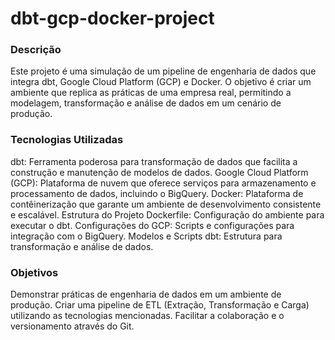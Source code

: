 # dbt-gcp-docker-project
### Descrição
Este projeto é uma simulação de um pipeline de engenharia de dados que integra dbt, Google Cloud Platform (GCP) e Docker. O objetivo é criar um ambiente que replica as práticas de uma empresa real, permitindo a modelagem, transformação e análise de dados em um cenário de produção.

### Tecnologias Utilizadas
dbt: Ferramenta poderosa para transformação de dados que facilita a construção e manutenção de modelos de dados.
Google Cloud Platform (GCP): Plataforma de nuvem que oferece serviços para armazenamento e processamento de dados, incluindo o BigQuery.
Docker: Plataforma de contêinerização que garante um ambiente de desenvolvimento consistente e escalável.
Estrutura do Projeto
Dockerfile: Configuração do ambiente para executar o dbt.
Configurações do GCP: Scripts e configurações para integração com o BigQuery.
Modelos e Scripts dbt: Estrutura para transformação e análise de dados.
### Objetivos
Demonstrar práticas de engenharia de dados em um ambiente de produção.
Criar uma pipeline de ETL (Extração, Transformação e Carga) utilizando as tecnologias mencionadas.
Facilitar a colaboração e o versionamento através do Git.
